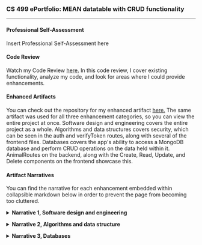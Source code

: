 ### CS 499 ePortfolio: MEAN datatable with CRUD functionality
<hr>

#### Professional Self-Assessment
<p> Insert Professional Self-Assessment here </p>

#### Code Review
<p> Watch my Code Review <a href="https://www.youtube.com/watch?v=q89_3YyGazk">here.</a> In this code review, I cover existing functionality, analyze my code, and look for areas where I could provide enhancements. </p>

#### Enhanced Artifacts
<p> You can check out the repository for my enhanced artifact <a href="https://github.com/spencerrunde/CS499Project">here.</a> The same artifact was used for all three enhancement categories, so you can view the entire project at once. Software design and engineering covers the entire project as a whole. Algorithms and data structures covers security, which can be seen in the auth and verifyToken routes, along with several of the frontend files. Databases covers the app's ability to access a MongoDB database and perform CRUD operations on the data held within it. AnimalRoutes on the backend, along with the Create, Read, Update, and Delete components on the frontend showcase this. </p>

#### Artifact Narratives
<p> You can find the narrative for each enhancement embedded within collapsible markdown below in order to prevent the page from becoming too cluttered. </p>

<p><details><summary><strong> Narrative 1, Software design and engineering </strong></summary></p>
  <p><strong> Briefly describe the artifact. What is it? When was it created? </strong></p>
  <p> The artifact that I am enhancing is the final project from CS-340, Client/Server development. This project rendered a dashboard program, which displayed a data table populated with data pulled from a MongoDB database. The language used for this program was Python, and it made use of several python libraries, such as pymongo for database interaction. A simple class containing Create, Read, Update, and Delete methods was imported into the main app for the sake of modularity and reusability. It has been a little less than a year since I initially created this program. </p>

   <p><strong> Justify the inclusion of the artifact in your ePortfolio. Why did you select this item? What specific components of the artifact showcase your skills and abilities in software development? How was the artifact improved? </strong></p>
   <p> I selected this item in particular because I am focusing on full stack development for my career. This program as a whole was perfect for all three enhancements, as I could recreate and enhance it using MongoDB, Express.js, Angular, and Node.js. Doing this showcases my skills in software development, as I had to plan and implement the project structure and solve several logic problems. One big improvement on the artifact is that the app now makes use of responsive design, meaning that it is much easier to view on different screen sizes. Along with this comes a much more user friendly and modern design that conforms to standard web development practices. It is also easier to run the program on different systems, as you do not need to have Jupyter Notebook installed on your computer to do so.

   <p><strong> Did you meet the course objectives you planned to meet with this enhancement in Module One? Do you have any updates to your outcome-coverage plans? </strong></p>
   <p> I do believe that I did meet the course objects that I had previously laid out. I succeeded in solving a complex problem and implementing its solution to create a fully functional MEAN stack application. I also solved several logic problems while I was working on this enhancement, such as linking the front end client portion of the program with the back end server, and implementing Angular routing. Currently, I have a dead link in the navbar that will allow a user to create an account to log in to the program with. After they have logged in, they will be able to perform CRUD operations on the table and linked database. This security algorithm will be implemented during the next milestone.</p> 

   <p><strong> Reflect on the process of enhancing and/or modifying the artifact. What did you learn as you were creating it and improving it? What challenges did you face? </strong></p>
   <p> One thing that I discovered was the value of using Postman to test API routes. I wanted to view the enhanced artifact with data actively being populated within the table, so I implemented a portion of the database enhancement early.  Postman allowed me to make sure that all of these routes were working properly, confirming that none of my issues were originating from my API routing. Console logging with another huge help during this process, as I used this to confirm that the front end of the program was successfully receiving the data from MongoDB before I had created the table module. This is also one of the first times that I have undertook a large coding challenge such as this without a guide of some sort to direct me. Not knowing where to start exactly was a challenge, but I conquered this by splitting the program up into several smaller parts and working on them one at a time. A large amount of time was spent doing research and studying documentation for the languages and libraries I was making use of, trying to understand why certain errors were occurring and what the most optimal way to fix them was. </p>
</details>

<p><details><summary><strong> Narrative 2, Algorithms and data structure </strong></summary></p>
   <p><strong> Briefly describe the artifact. What is it? When was it created? </strong></p>
   <p> For this milestone, I am again enhancing my final project from the Client/Server Development class, CS-340. This project rendered a simple dashboard, which displayed a table populated with data from a database. Users did not have the ability to do anything other than view the data on the table, but presumably Create, Update, and Delete methods would have been implemented in the future, as these unused methods were included in an imported class. There was no security on this database other than hardcoded MongoDB authorization values, which meant that anyone would be able to perform CRUD operations on the data within the mongo database when the application was pushed onto a server and made live. </p>

   <p><strong> Justify the inclusion of the artifact in your ePortfolio. Why did you select this item? What specific components of the artifact showcase your skills and abilities in software development? How was the artifact improved? </strong></p>
   <p> I decided to use the same artifact for this milestone because of its lack of security. If the original app were to be deployed to a server online where anyone could access it, there would be no protection against unwanted changes to database entries. The security algorithm that I have implemented fixes this problem. All of the routes for CRUD operations on the backend are protected, as a user must have a valid json web token to access them. Without a proper login, the user will not have a token, and they will not even be able to navigate anywhere on the website, aside from the login and register pages. Once the user has created an account, their login information is sent to a User database, and their password is hashed. Once logged in, they will have a token assigned to their user id. This token is then sent to the backend of the website and verified, which allows for access to the CRUD routes. </p>

   <p><strong> Did you meet the course objectives you planned to meet with this enhancement in Module One? Do you have any updates to your outcome-coverage plans? </strong></p>
   <p> By successfully implementing this enhancement, I have met several course objectives. Firstly, I have demonstrated my ability to address potential design flaws and eliminate security vulnerabilities in a program. I have also demonstrated my ability to use innovative skills to accomplish my goals, and solve problems relating to algorithms or data structures. In this narrative, I am also demonstrating my ability to communicate my ideas and accomplishments in regards to a fully working product. </p>

   <p><strong> Reflect on the process of enhancing and/or modifying the artifact. What did you learn as you were creating it and improving it? What challenges did you face? </strong></p>
   <p> The biggest challenge that I faced while working on this enhancement was actually implementing the authentication itself. “Simulating” the login and register methods and routes on the backend was easy enough, but having the frontend work together with the backend was much more difficult. In a previous project, I had made use of the Passport library as a middleware to aid in this process, but I wanted to try a different approach to expand my skills and learn about other methods of accomplishing this. In this project, I created a function that verifies a user’s token as a valid token. This function is called on every route on the backend, which means that without a proper token, disallowed actors cannot access any pages that make use of those routes. Once a user has logged in on the frontend, their token is intercepted using an HttpInterceptor, which then sets their token into the header of their request, which allows the verifyToken function to check it and allow them access. </p>
</details>

<p><details><summary><strong> Narrative 3, Databases </strong></summary></p>
   <p><strong> Briefly describe the artifact. What is it? When was it created? </strong></p>
   <p> Finally, the database portion of my artifact was also created for the final project of Client/Server Development, CS-340. To start, Create, Read, Update, and Delete methods were defined in a separate python file, which was then imported into the main Jupyter Notebook ipynb file. Only the Read method was actually implemented, as it was called in order to populate the interactive data table with animal shelter outcome records from a MongoDB database. Since the Create, Update, and Delete methods were never actually used by the program, I decided to have my enhancement focus on implementing them properly. This ended up being much more complex, as I was not simply just connected to a mongo instance and then having the plotly dash library automatically generate a table for me. </p>

   <p><strong> Justify the inclusion of the artifact in your ePortfolio. Why did you select this item? What specific components of the artifact showcase your skills and abilities in software development? How was the artifact improved? </strong></p>
   <p> I choose the database portion of this project to be included in my ePortfolio because having the ability to interface with and manipulate database information is something that I feel every web developer should have knowledge of. Applications of this include something similar to what I am creating, which could be used to manage records of animals who have visited a vet. Any kind of online shopping platform would need to make use of a database to pull all of their product information from. I upgraded my particular artifact from only being able to Read information from a database to being able to perform every CRUD operation on all data within said database (Create, Read, Update, and Delete). By doing this, I have proved that I have the skills and knowledge necessary to manipulate documents inside of a database and have the changes reflected live to end-users. </p>

   <p><strong> Did you meet the course objectives you planned to meet with this enhancement in Module One? Do you have any updates to your outcome-coverage plans? </strong></p>
   <p> The course objective that I had set out to meet with this enhancement was as follows: “With these enhancements, I will show how I implement database solutions to solve problems related to storing, accessing, and manipulating data.” I have reached this course objective by successfully creating and implementing CRUD methods for this application. In addition to this, I have also demonstrated the ability to create user interfaces that are simple, effective, and easy to understand and operate. Weaving all of this together with the backend and middleware also shows my understanding of how full stack programs are built. </p>

   <p><strong> Reflect on the process of enhancing and/or modifying the artifact. What did you learn as you were creating it and improving it? What challenges did you face? </strong></p>
   <p> While I was working on implementing the Create, Update, and Delete methods, I learned a lot about the newest versions of angular and typescript. This was mostly due to Angular’s strict mode, which is enabled by default whenever you create a new angular project through Angular’s cli. Strict mode is meant to guarantee program correctness, so I learned to work with it as opposed to taking the easy route and turning it off. Strict mode does several things, such as requiring you to specify parameter types much more religiously, as function arguments and variables are not allowed to have an implicit “any” type. While working on my Animal class file that defines all of the variables used to fill in the fields of an animal database entry, I learned about definite assignment assertions. For example, “public breed!: string;” is correct, while “public breed: string;” will throw an error. This ensures that every variable is either used in a constructor, or initialized in some other manner. </p>
</details>
